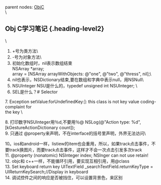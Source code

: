 parent nodes: [ObjC](ObjC.html)\
\

Obj C学习笔记 {.heading-level2}
-------------

\
 1. +号为类方法\
 2. -号为对象方法\
 3. 初始化数组时，nil表示数组结束\
 NSArray \*array;\
 array = [NSArray arrayWithObjects: @"one", @"two", @"thress", nil];\
 4. nil也表示，NSDictionary结束,要在数组和字典中表示null，用NSNull\
 5. NSUInteger NSU是什么的，typedef unsigned int NSUInteger; \
 6. SEL是什么？\# Selector

​7. Exception setValue:forUndefinedKey:]: this class is not key value
coding-complaint for \
 the key \

​8. 打印数字NSUInteger用％d,不要用％@ NSLog(@"Action type: %d",
[kGestureActionDictionary count]);\
 9. 只通过 @property来声明，不在interface的括号里声明，外界无法访问\

10。ios和android一样，listiew的item也会重用，所以，如果track点击事件，不要track换图片，而要track点击事件，这样才不会一次点击引发多次track\
 11. @property (nonatomic) NSInteger index; NSInger can not use retain!\
 12. objc和 c++一样，不能循环引用，要实现互相引用，用@class\
 13. Set keyboard return key UITextField \_searchTextField.returnKeyType
= UIReturnKeySearch;//Display in keyboard\
 14. 调试控件之间的响应是否被挡住，可以设置背景色，来区别
